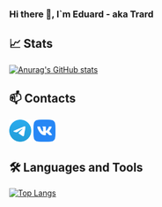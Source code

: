 ### Hi there 👋, I`m Eduard - aka Trard

## 📈 Stats

[![Anurag's GitHub stats](https://github-readme-stats.vercel.app/api?username=trard&show_icons=true&disable_animations=1&theme=nord)](https://github.com/anuraghazra/github-readme-stats)

## 📫 Contacts
[<img height="40" src="docs/assests/images/Telegram.svg">][Telegram]
[<img height="40" src="docs/assests/images/VK.svg">][VK]

[//]:  https://github.com/sindresorhus/css-in-readme-like-wat

## 🛠️ Languages and Tools
[![Top Langs](https://github-readme-stats.vercel.app/api/top-langs/?username=trard&layout=compact&theme=nord)](https://github.com/Trard?tab=repositories)

[Telegram]: https://t.me/trard
[VK]: https://vk.com/trard
